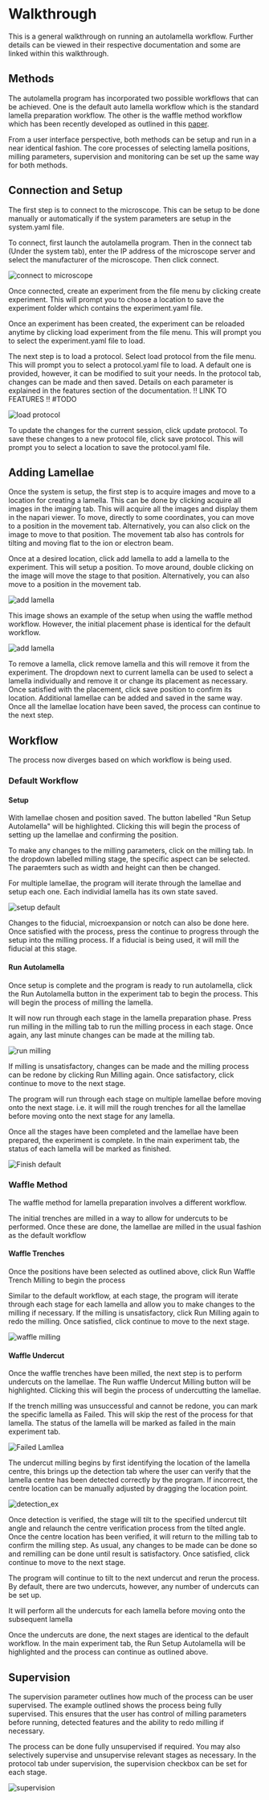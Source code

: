 # Walkthrough

This is a general walkthrough on running an autolamella workflow. Further details can be viewed in their respective documentation and some are linked within this walkthrough.

## Methods

The autolamella program has incorporated two possible workflows that can be achieved. One is the default auto lamella workflow which is the standard lamella preparation workflow. The other is the waffle method workflow which has been recently developed as outlined in this [paper](https://www.nature.com/articles/s41467-022-29501-3). 

From a user interface perspective, both methods can be setup and run in a near identical fashion. The core processes of selecting lamella positions, milling parameters, supervision and monitoring can be set up the same way for both methods.

## Connection and Setup

The first step is to connect to the microscope. This can be setup to be done manually or automatically if the system parameters are setup in the system.yaml file.

To connect, first launch the autolamella program. Then in the connect tab (Under the system tab), enter the IP address of the microscope server and select the manufacturer of the microscope. Then click connect. 

![connect to microscope](img/walkthrough_2/connect_to_microscope.png)

Once connected, create an experiment from the file menu by clicking create experiment. This will prompt you to choose a location to save the experiment folder which contains the experiment.yaml file. 

Once an experiment has been created, the experiment can be reloaded anytime by clicking load experiment from the file menu. This will prompt you to select the experiment.yaml file to load.

The next step is to load a protocol. Select load protocol from the file menu. This will prompt you to select a protocol.yaml file to load. A default one is provided, however, it can be modified to suit your needs. In the protocol tab, changes can be made and then saved. Details on each parameter is explained in the features section of the documentation. !! LINK TO FEATURES !! #TODO

![load protocol](img/walkthrough_2/change_protocol.png)

To update the changes for the current session, click update protocol. To save these changes to a new protocol file, click save protocol. This will prompt you to select a location to save the protocol.yaml file. 

## Adding Lamellae

Once the system is setup, the first step is to acquire images and move to a location for creating a lamella. This can be done by clicking acquire all images in the imaging tab. This will acquire all the images and display them in the napari viewer. To move, directly to some coordinates, you can move to a position in the movement tab. Alternatively, you can also click on the image to move to that position. The movement tab also has controls for tilting and moving flat to the ion or electron beam.

Once at a desired location, click add lamella to add a lamella to the experiment. This will setup a position. To move around, double clicking on the image will move the stage to that position. Alternatively, you can also move to a position in the movement tab. 

![add lamella](img/walkthrough_2/add_lamella.png)

This image shows an example of the setup when using the waffle method workflow. However, the initial placement phase is identical for the default workflow. 

![add lamella](img/walkthrough_2/default_method_setup.png)


To remove a lamella, click remove lamella and this will remove it from the experiment. The dropdown next to current lamella can be used to select a lamella individually and remove it or change its placement as necessary.
Once satisfied with the placement, click save position to confirm its location. Additional lamellae can be added and saved in the same way. Once all the lamellae location have been saved, the process can continue to the next step.

## Workflow

The process now diverges based on which workflow is being used. 

### Default Workflow

#### Setup

With lamellae chosen and position saved. The button labelled "Run Setup Autolamella" will be highlighted. Clicking this will begin the process of setting up the lamellae and confirming the position. 

To make any changes to the milling parameters, click on the milling tab. In the dropdown labelled milling stage, the specific aspect can be selected. The paraemters such as width and height can then be changed. 

For multiple lamellae, the program will iterate through the lamellae and setup each one. Each individial lamella has its own state saved.

![setup default](img/walkthrough_2/setup_default_lamella.png)

Changes to the fiducial, microexpansion or notch can also be done here. Once satisfied with the process, press the continue to progress through the setup into the milling process. If a fiducial is being used, it will mill the fiducial at this stage.

#### Run Autolamella

Once setup is complete and the program is ready to run autolamella, click the Run Autolamella button in the experiment tab to begin the process. This will begin the process of milling the lamella.

It will now run through each stage in the lamella preparation phase. Press run milling in the milling tab to run the milling process in each stage. Once again, any last minute changes can be made at the milling tab. 

![run milling](img/walkthrough_2/run_milling_default.png)

If milling is unsatisfactory, changes can be made and the milling process can be redone by clicking Run Milling again. Once satisfactory, click continue to move to the next stage. 

The program will run through each stage on multiple lamellae before moving onto the next stage. i.e. it will mill the rough trenches for all the lamellae before moving onto the next stage for any lamella.

Once all the stages have been completed and the lamellae have been prepared, the experiment is complete. In the main experiment tab, the status of each lamella will be marked as finished.

![Finish default](img/walkthrough_2/finish_default.png)

### Waffle Method

The waffle method for lamella preparation involves a different workflow. 

The initial trenches are milled in a way to allow for undercuts to be performed. Once these are done, the lamellae are milled in the usual fashion as the default workflow

#### Waffle Trenches

Once the positions have been selected as outlined above, click Run Waffle Trench Milling to begin the process

Similar to the default workflow, at each stage, the program will iterate through each stage for each lamella and allow you to make changes to the milling if necessary. If the milling is unsatisfactory, click Run Milling again to redo the milling. Once satisfied, click continue to move to the next stage.

![waffle milling](img/walkthrough_2/run_trench_waffle.png)

#### Waffle Undercut


Once the waffle trenches have been milled, the next step is to perform undercuts on the lamellae. The Run waffle Undercut Milling button will be highlighted. Clicking this will begin the process of undercutting the lamellae.

If the trench milling was unsuccessful and cannot be redone, you can mark the specific lamella as Failed. This will skip the rest of the process for that lamella. The status of the lamella will be marked as failed in the main experiment tab.

![Failed Lamllea](img/walkthrough_2/lamella_failed.png)

The undercut milling begins by first identifying the location of the lamella centre, this brings up the detection tab where the user can verify that the lamella centre has been detected correctly by the program. If incorrect, the centre location can be manually adjusted by dragging the location point.

![detection_ex](img/walkthrough_2/detection_ex.png)

Once detection is verified, the stage will tilt to the specified undercut tilt angle and relaunch the centre verification process from the tilted angle. Once the centre location has been verified, it will return to the milling tab to confirm the milling step. As usual, any changes to be made can be done so and remilling can be done until result is satisfactory. Once satisfied, click continue to move to the next stage.

The program will continue to tilt to the next undercut and rerun the process. By default, there are two undercuts, however, any number of undercuts can be set up.

It will perform all the undercuts for each lamella before moving onto the subsequent lamella

Once the undercuts are done, the next stages are identical to the default workflow. In the main experiment tab, the Run Setup Autolamella will be highlighted and the process can continue as outlined above.


## Supervision

The supervision parameter outlines how much of the process can be user supervised. The example outlined shows the process being fully supervised. This ensures that the user has control of milling parameters before running, detected features and the ability to redo milling if necessary.

The process can be done fully unsupervised if required. You may also selectively supervise and unsupervise relevant stages as necessary. In the protocol tab under supervision, the supervision checkbox can be set for each stage.

![supervision](img/walkthrough_2/supervision.png)


